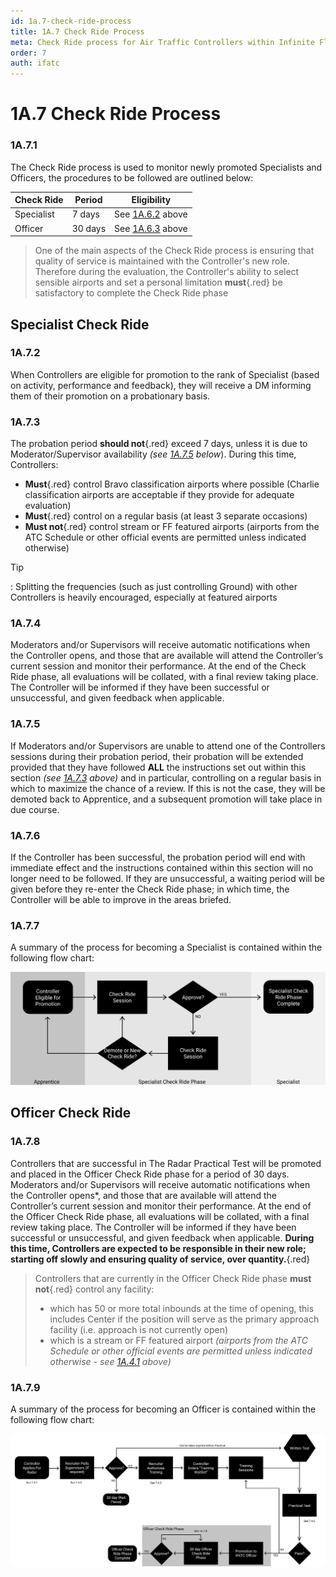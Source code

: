 ```yaml
---
id: 1a.7-check-ride-process
title: 1A.7 Check Ride Process
meta: Check Ride process for Air Traffic Controllers within Infinite Flight.
order: 7
auth: ifatc
---
```


# 1A.7  Check Ride Process



### 1A.7.1

The Check Ride process is used to monitor newly promoted Specialists and Officers, the procedures to be followed are outlined below:



| Check Ride | Period  | Eligibility                                                  |
| ---------- | ------- | ------------------------------------------------------------ |
| Specialist | 7 days  | See [1A.6.2](/guide/atc-manual/1a.-administration/1a.6-rank-structure#1a.6.2) above |
| Officer    | 30 days | See [1A.6.3](/guide/atc-manual/1a.-administration/1a.6-rank-structure#1a.6.3) above |



> One of the main aspects of the Check Ride process is ensuring that quality of service is maintained with the Controller's new role. Therefore during the evaluation, the Controller's ability to select sensible airports and set a personal limitation **must**{.red} be satisfactory to complete the Check Ride phase



## Specialist Check Ride 



### 1A.7.2

When Controllers are eligible for promotion to the rank of Specialist (based on activity, performance and feedback), they will receive a DM informing them of their promotion on a probationary basis.



### 1A.7.3

The probation period **should not**{.red} exceed 7 days, unless it is due to Moderator/Supervisor availability *(see [1A.7.5](/guide/atc-manual/1a.-administration/1a.7-check-ride-process#1a.7.5) below*). During this time, Controllers:

 -    **Must**{.red} control Bravo classification airports where possible (Charlie classification airports are acceptable if they provide for adequate evaluation)
 -    **Must**{.red} control on a regular basis (at least 3 separate occasions)
 -    **Must not**{.red} control stream or FF featured airports (airports from the ATC Schedule or other official events are permitted unless indicated otherwise)



Tip

: Splitting the frequencies (such as just controlling Ground) with other Controllers is heavily encouraged, especially at featured airports 



### 1A.7.4

Moderators and/or Supervisors will receive automatic notifications when the Controller opens, and those that are available will attend the Controller’s current session and monitor their performance. At the end of the Check Ride phase, all evaluations will be collated, with a final review taking place. The Controller will be informed if they have been successful or unsuccessful, and given feedback when applicable.



### 1A.7.5

If Moderators and/or Supervisors are unable to attend one of the Controllers sessions during their probation period, their probation will be extended provided that they have followed **ALL** the instructions set out within this section *(see [1A.7.3](/guide/atc-manual/1a.-administration/1a.7-check-ride-process#1a.7.3) above)* and in particular, controlling on a regular basis in which to maximize the chance of a review. If this is not the case, they will be demoted back to Apprentice, and a subsequent promotion will take place in due course.



### 1A.7.6

If the Controller has been successful, the probation period will end with immediate effect and the instructions contained within this section will no longer need to be followed. If they are unsuccessful, a waiting period will be given before they re-enter the Check Ride phase; in which time, the Controller will be able to improve in the areas briefed.

 

### 1A.7.7

A summary of the process for becoming a Specialist is contained within the following flow chart:



![Image 1A.7.7.1 - Promotion to Specialist Flowchart ](_images/manual/graphics/atc-specialist.svg)



## Officer Check Ride

 

### 1A.7.8

Controllers that are successful in The Radar Practical Test will be promoted and placed in the Officer Check Ride phase for a period of 30 days. Moderators and/or Supervisors will receive automatic notifications when the Controller opens*, and those that are available will attend the Controller’s current session and monitor their performance. At the end of the Officer Check Ride phase, all evaluations will be collated, with a final review taking place. The Controller will be informed if they have been successful or unsuccessful, and given feedback when applicable. **During this time, Controllers are expected to be responsible in their new role; starting off slowly and ensuring quality of service, over quantity.**{.red}



> Controllers that are currently in the Officer Check Ride phase **must not**{.red} control any facility:
>
> - which has 50 or more total inbounds at the time of opening, this includes Center if the position will serve as the primary approach facility (i.e. approach is not currently open)
> - which is a stream or FF featured airport *(airports from the ATC Schedule or other official events are permitted unless indicated otherwise - see [1A.4.1](/guide/atc-manual/1a.-administration/1a.4-airport-selection#1a.4.1) above)*



### 1A.7.9

A summary of the process for becoming an Officer is contained within the following flow chart:

![Image 7.4.8.1 - Radar Recruitment Flowchart](_images/manual/graphics/radar-recruitment.svg)